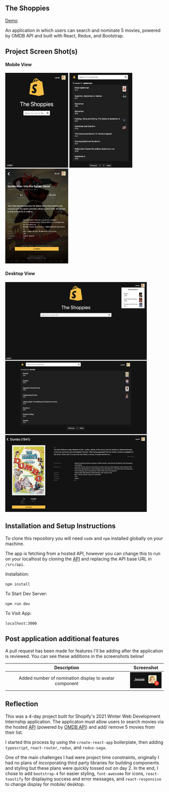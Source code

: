 ## The Shoppies 
[Demo](https://the-shoppies-award.herokuapp.com/welcome)

An application in which users can search and nominate 5 movies, powered by OMDB API and built with React, Redux, and Bootstrap.

## Project Screen Shot(s)

#### Mobile View
<p float="left">
  <img src="src/assets/screenshots/HomeScreen.png" alt="Home Screen Mobile" width="200" height="300"/>
  <img src="src/assets/screenshots/SearchResultsScreen.png" alt="Search Results Screen Mobile" width="200" height="300"/>
  <img src="src/assets/screenshots/MovieInfoScreenMobile.png" alt="Movie Info Screen Mobile" width="200" height="300"/>
</p>

#### Desktop View
<img src="src/assets/screenshots/HomeDesktop.png" alt="Home Screen Desktop" width="450"/>
<img src="src/assets/screenshots/SearchResultsDesktop.png" alt="Search Results Screen Desktop" width="450"/>
<img src="src/assets/screenshots/MovieInfoDesktop.png" alt="Movie Info Screen Desktop" width="450"/>

## Installation and Setup Instructions

To clone this repository you will need `node` and `npm` installed globally on your machine.  

The app is fetching from a hosted API, however you can change this to run on your localhost by cloning the [API](https://github.com/JessieW0010/shoppies-api) and replacing the API base URL in `/src/api`.

Installation:

`npm install`   

To Start Dev Server:

`npm run dev`  

To Visit App:

`localhost:3000`  

## Post application additional features

A pull request has been made for features I'll be adding after the application is reviewed. You can see these additions in the screenshots below!

| Description             |  Screenshot |
:-------------------------:|:-------------------------:
Added number of nomination display to avatar component  |  <img src="src/assets/screenshots/NumNominations.png" alt="Num nominations display" width="100"/>


## Reflection

This was a 4-day project built for Shopify's 2021 Winter Web Development Internship application. The applicaton must allow users to search movies via the hosted [API](https://frozen-dusk-95287.herokuapp.com) (powered by [OMDB API](http://www.omdbapi.com)) and add/ remove 5 movies from their list.

I started this process by using the `create-react-app` boilerplate, then adding `typescript`, `react-router`, `redux`, and `redux-saga`.

One of the main challenges I had were project time constraints, originally I had no plans of incorporating third party libraries for building components and styling but these plans were quickly tossed out on day 2. In the end, I chose to add `bootstrap-4` for easier styling, `font-awesome` for icons, `react-toastify` for displaying success and error messages, and `react-responsive` to change display for mobile/ desktop. 
